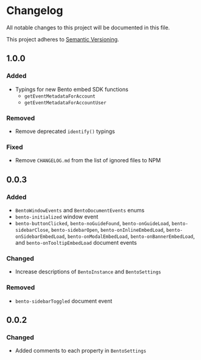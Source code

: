 # Changelog

All notable changes to this project will be documented in this file.

This project adheres to [Semantic Versioning](https://semver.org/spec/v2.0.0.html).

## 1.0.0

### Added

- Typings for new Bento embed SDK functions
  - `getEventMetadataForAccount`
  - `getEventMetadataForAccountUser`

### Removed

- Remove deprecated `identify()` typings

### Fixed

- Remove `CHANGELOG.md` from the list of ignored files to NPM

## 0.0.3

### Added

- `BentoWindowEvents` and `BentoDocumentEvents` enums
- `bento-initialized` window event
- `bento-buttonClicked`, `bento-noGuideFound`, `bento-onGuideLoad`, `bento-sidebarClose`, `bento-sidebarOpen`, `bento-onInlineEmbedLoad`, `bento-onSidebarEmbedLoad`, `bento-onModalEmbedLoad`, `bento-onBannerEmbedLoad`, and `bento-onTooltipEmbedLoad` document events

### Changed

- Increase descriptions of `BentoInstance` and `BentoSettings`

### Removed

- `bento-sidebarToggled` document event

## 0.0.2

### Changed

- Added comments to each property in `BentoSettings`
